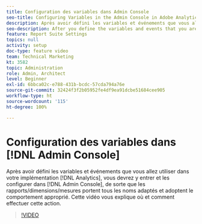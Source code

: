 ```yaml
---
title: Configuration des variables dans Admin Console
seo-title: Configuring Variables in the Admin Console in Adobe Analytics
description: Après avoir défini les variables et événements que vous allez utiliser dans votre implémentation Analytics, vous devrez y entrer et les configurer dans Admin Console, de sorte que les rapports/dimensions/mesures portent tous les noms adaptés et adoptent le comportement approprié. Cette vidéo vous explique où et comment effectuer cette action.
seo-description: After you define the variables and events that you are going to use in your Analytics implementation, you will need to go in and configure them in the Admin Console, so that the reports/dimensions/metrics all have the right names and behavior. This video shows you where and how to do just that. Adobe Analytics
feature: Report Suite Settings
topics: null
activity: setup
doc-type: feature video
team: Technical Marketing
kt: 3582
topic: Administration
role: Admin, Architect
level: Beginner
exl-id: 6bbca02c-e788-431b-bcdc-57cda794a76e
source-git-commit: 32424f3f2b05952fe4df9ea91dcbe51684cee905
workflow-type: ht
source-wordcount: '115'
ht-degree: 100%

---
```


# Configuration des variables dans [!DNL Admin Console]

Après avoir défini les variables et événements que vous allez utiliser dans votre implémentation [!DNL Analytics], vous devrez y entrer et les configurer dans [!DNL Admin Console], de sorte que les rapports/dimensions/mesures portent tous les noms adaptés et adoptent le comportement approprié. Cette vidéo vous explique où et comment effectuer cette action.

>[!VIDEO](https://video.tv.adobe.com/v/28755/?quality=12)
